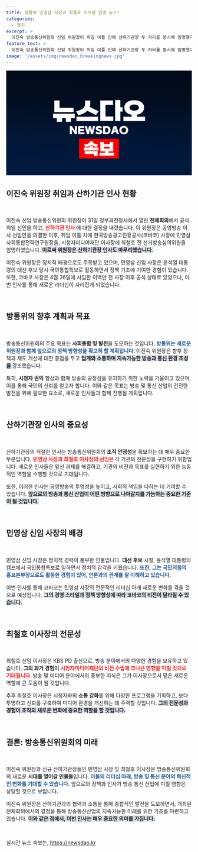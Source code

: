 ```yaml
---
title: 방통위 민영삼 사장과 최철호 이사장 임명 뉴스!
categories:
  - 정치
excerpt: >
  이진숙 방송통신위원회 신임 위원장이 취임 이틀 만에 산하기관장 두 자리를 동시에 임명했다. 새로운 리더십 아래 공공 방송의 변화가 예고되며, 이들이 앞으로 어떤 행보를 보일지 귀추가 주목된다.
feature_text: >
  이진숙 방송통신위원회 신임 위원장이 취임 이틀 만에 산하기관장 두 자리를 동시에 임명했다. 새로운 리더십 아래 공공 방송의 변화가 예고되며, 이들이 앞으로 어떤 행보를 보일지 귀추가 주목된다.
image: '/assets/img/newsdao_breakingnews.jpg'
---
```


<p><img src="/assets/img/newsdao_breakingnews.jpg" alt="ontimetimes 속보" /></p>

<h2 data-ke-size="size26">이진숙 위원장 취임과 산하기관 인사 현황</h2>

<p data-ke-size="size16">&nbsp;</p>

<p>이진숙 신임 방송통신위원회 위원장이 31일 정부과천청사에서 열린 <b>전체회의</b>에서 공식 취임 선언을 하고, <b><span style="color: #ee2323;"> 산하기관 인사 </span></b>에 대한 결정을 내렸습니다. 이 위원장은 공영방송 이사 선임안을 의결한 이후, 취임 이틀 차에 한국방송광고진흥공사(코바코) 사장에 민영삼 사회통합전략연구원장을, 시청자미디어재단 이사장에 최철호 전 선거방송심의위원을 임명하였습니다.<b><span style="background-color: #21538527;"> 이로써 위원장은 산하기관장 인사도 마무리했습니다. </span></b> </p>

<p>이진숙 위원장은 정치적 배경으로도 주목받고 있으며, 민영삼 신임 사장은 윤석열 대통령의 대선 후보 당시 국민통합특보로 활동하면서 정책 기조에 기여한 경험이 있습니다. 또한, 코바코 사장은 4월 26일에 사임한 이백만 전 사장 이후 공석 상태로 있었으나, 이번 인사를 통해 새로운 리더십이 자리잡게 되었습니다. </p>

<p data-ke-size="size16">&nbsp;</p>

<h2 data-ke-size="size26">방통위의 향후 계획과 목표</h2>

<p data-ke-size="size16">&nbsp;</p>

<p>방송통신위원회의 주요 목표는 <b>사회통합 및 발전</b>을 도모하는 것입니다. <b><span style="color: #1a5490;"> 방통위는 새로운 위원장과 함께 앞으로의 정책 방향성을 확고히 할 계획입니다. </span></b> 이진숙 위원장은 향후 정책과 제도 개선에 대한 중점을 두고 <b><span style="background-color: #21538527;">업계와 소통하며 지속가능한 방송과 통신 환경 조성을 </span></b> 강조했습니다. </p>

<p>특히, <b>시청자 권익</b> 향상과 함께 방송의 공정성을 유지하기 위한 노력을 기울이고 있으며, 이를 통해 국민의 신뢰를 얻고자 합니다. 이와 같은 목표는 방송 및 통신 산업의 건전한 발전을 위해 필요한 요소로, 새로운 인사들과 함께 진행될 계획입니다. </p>

<p data-ke-size="size16">&nbsp;</p>

<h2 data-ke-size="size26">산하기관장 인사의 중요성</h2>

<p data-ke-size="size16">&nbsp;</p>

<p>산하기관장의 적절한 인사는 방송통신위원회의 <b>조직 안정성</b>을 확보하는 데 매우 중요한 부분입니다. <b><span style="color: #ee2323;"> 민영삼 사장과 최철호 이사장의 선임은 </span></b> 각 기관의 전문성을 구현하기 위함입니다. 새로운 인사들은 앞선 과제를 해결하고, 기관의 비전과 목표를 실현하기 위한 능동적인 역할을 수행할 것으로 기대됩니다. </p>

<p>또한, 이러한 인사는 공영방송의 투명성을 높이고, 사회적 책임을 다하는 데 기여할 수 있습니다. <b><span style="background-color: #21538527;">앞으로의 방송과 통신 산업이 어떤 방향으로 나아갈지를 가늠하는 중요한 기준이 될 것입니다.</span></b> </p>

<p data-ke-size="size16">&nbsp;</p>

<h2 data-ke-size="size26">민영삼 신임 사장의 배경</h2>

<p data-ke-size="size16">&nbsp;</p>

<p>민영삼 신임 사장은 정치적 경력이 풍부한 인물입니다. <b>대선 후보</b> 시절, 윤석열 대통령의 캠프에서 국민통합특보로 일하면서 정치적 감각을 키웠습니다. <b><span style="color: #1a5490;"> 또한, 그는 국민의힘의 홍보본부장으로도 활동한 경험이 있어, 언론과의 관계를 잘 이해하고 있습니다.</span></b></p>

<p>이번 인사를 통해 코바코는 민영삼 사장의 전문적인 리더십 아래 새로운 변화를 겪을 것으로 예상됩니다. <b><span style="background-color: #21538527;">그의 경영 스타일과 정책 방향성에 따라 코바코의 비전이 달라질 수 있습니다.</span></b> </p>

<p data-ke-size="size16">&nbsp;</p>

<h2 data-ke-size="size26">최철호 이사장의 전문성</h2>

<p data-ke-size="size16">&nbsp;</p>

<p>최철호 신임 이사장은 KBS PD 출신으로, 방송 분야에서의 다양한 경험을 보유하고 있습니다. <b>그의 과거 경험이</b> <b><span style="color: #ee2323;">시청자미디어재단의 비전 수립에 크나큰 영향을 미칠 것으로 기대됩니다. </span></b> 방송 및 미디어 분야에서의 풍부한 지식은 그가 이사장으로서 맡은 새로운 역할에 큰 도움이 될 것입니다. </p>

<p>추후 최철호 이사장은 시청자와의 <b>소통 강화</b>를 위해 다양한 프로그램을 기획하고, 보다 투명하고 신뢰를 구축하여 미디어 환경을 개선하는 데 주력할 것입니다. <b><span style="background-color: #21538527;">그의 전문성과 경험이 조직의 새로운 변화에 중요한 역할을 할 것입니다.</span></b> </p>

<p data-ke-size="size16">&nbsp;</p>

<h2 data-ke-size="size26">결론: 방송통신위원회의 미래</h2>

<p data-ke-size="size16">&nbsp;</p>

<p>이진숙 위원장과 신규 산하기관장들인 민영삼 사장 및 최철호 이사장은 방송통신위원회의 새로운 <b>시대를 열어갈 인물들</b>입니다. <b><span style="color: #1a5490;">이들의 리더십 아래, 방송 및 통신 분야의 혁신적인 변화를 기대할 수 있습니다.</span></b> 앞으로의 정책과 인사가 방송 통신 산업에 미칠 영향은 상당할 것으로 보입니다. </p>

<p>이진숙 위원장은 산하기관과의 협력과 소통을 통해 종합적인 발전을 도모하면서, 개최된 전체회의에서의 결정을 통해 방송통신산업의 지속가능한 미래를 위한 기초를 마련하고 있습니다. <b><span style="background-color: #21538527;">이와 같은 점에서, 이번 인사는 매우 중요한 의미를 가집니다.</span></b></p>

<p data-ke-size="size16">&nbsp;</p>
실시간 뉴스 속보는, <a href="https://newsdao.kr" rel="dofollow">https://newsdao.kr</a>


